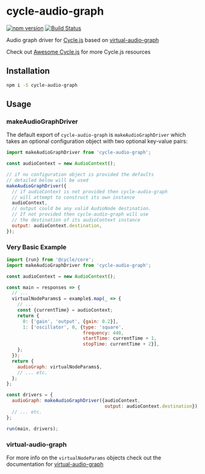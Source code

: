 # cycle-audio-graph

[![npm version](https://badge.fury.io/js/cycle-audio-graph.svg)](https://badge.fury.io/js/cycle-audio-graph)
[![Build Status](https://travis-ci.org/benji6/cycle-audio-graph.svg)](https://travis-ci.org/benji6/cycle-audio-graph)

Audio graph driver for [Cycle.js](https://github.com/cyclejs) based on [virtual-audio-graph](https://github.com/benji6/virtual-audio-graph)

Check out [Awesome Cycle.js](https://github.com/vic/awesome-cyclejs) for more Cycle.js resources

## Installation

```bash
npm i -S cycle-audio-graph
```

## Usage

### makeAudioGraphDriver

The default export of `cycle-audio-graph` is `makeAudioGraphDriver` which takes an optional configuration object with two optional key-value pairs:

```javascript
import makeAudioGraphDriver from 'cycle-audio-graph';

const audioContext = new AudioContext();

// if no configuration object is provided the defaults
// detailed below will be used
makeAudioGraphDriver({
  // if audioContext is not provided then cycle-audio-graph
  // will attempt to construct its own instance
  audioContext,
  // output could be any valid AudioNode destination.
  // If not provided then cycle-audio-graph will use
  // the destination of its audioContext instance
  output: audioContext.destination,
});

```

### Very Basic Example

```javascript
import {run} from '@cycle/core';
import makeAudioGraphDriver from 'cycle-audio-graph';

const audioContext = new AudioContext();

const main = responses => {
  // ...
  virtualNodeParams$ = example$.map(_ => {
    // ...
    const {currentTime} = audioContext;
    return {
      0: ['gain', 'output', {gain: 0.2}],
      1: ['oscillator', 0, {type: 'square',
                            frequency: 440,
                            startTime: currentTime + 1,
                            stopTime: currentTime + 2}],
    };
  });
  return {
    audioGraph: virtualNodeParams$,
    // ... etc.
  };
};

const drivers = {
  audioGraph: makeAudioGraphDriver({audioContext,
                                    output: audioContext.destination}),
  // ... etc.
};

run(main, drivers);
```

### virtual-audio-graph

For more info on the `virtualNodeParams` objects check out the documentation for [virtual-audio-graph](https://github.com/benji6/virtual-audio-graph)
